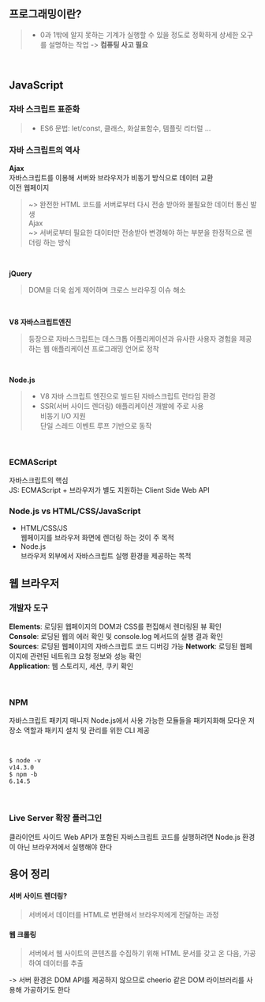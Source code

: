

## 프로그래밍이란?
> - 0과 1밖에 알지 못하는 기계가 실행할 수 있을 정도로 정확하게 상세한 오구를 설명하는 작업
-> **컴퓨팅 사고 필요**

<br/>

## JavaScript


### 자바 스크립트 표준화
> - ES6 문법:
  > let/const, 클래스, 화살표함수, 템플릿 리터럴 ...

### 자바 스크립트의 역사

**Ajax**  
자바스크립트를 이용해 서버와 브라우저가 비동기 방식으로 데이터 교환  
이전 웹페이지  
>~> 완전한 HTML 코드를 서버로부터 다시 전송 받아와 불필요한 데이터 통신 발생  
Ajax   
~> 서버로부터 필요한 대이터만 전송받아 변경해야 하는 부분을 한정적으로 렌더링 하는 방식
  
<br />

**jQuery**  
> DOM을 더욱 쉽게 제어하며 크로스 브라우징 이슈 해소

<br />

**V8 자바스크립트엔진**  
>등장으로 자바스크립트는 데스크톱 어플리케이션과 유사한 사용자 경험을 제공하는 웹 애플리케이션 프로그래밍 언어로 정착

<br />

**Node.js**
> - V8 자바 스크립트 엔진으로 빌드된 자바스크립트 런타임 환경  
> - SSR(서버 사이드 렌더링) 애플리케이션 개발에 주로 사용  
    비동기 I/O 지원  
    단일 스레드 이벤트 루프 기반으로 동작

  
    

  <br />

### ECMAScript
자바스크립트의 핵심  
JS: ECMAScript + 브라우저가 별도 지원하는 Client Side Web API  


### **Node.js** vs **HTML/CSS/JavaScript**
- HTML/CSS/JS  
웹페이지를 브라우저 화면에 렌더링 하는 것이 주 목적
- Node.js  
브라우저 외부에서 자바스크립트 실행 환경을 제공하는 목적

## 웹 브라우저


### 개발자 도구
**Elements**:  로딩된 웹페이지의 DOM과 CSS를 편집해서 렌더링된 뷰 확인  
**Console**: 로딩된 웹의 에러 확인 및 console.log 메서드의 실행 결과 확인  
**Sources**: 로딩된 웹페이지의 자바스크립트 코드 디버깅 가능
**Network**: 로딩된 웹페이지에 관련된 네트워크 요청 정보와 성능 확인  
**Application**: 웹 스토리지, 세션, 쿠키 확인

<br />

### NPM
자바스크립트 패키지 매니저
Node.js에서 사용 가능한 모듈들을 패키지화해 모다운 저장소 역할과 패키지 설치 및 관리를 위한 CLI 제공

<br>

```
$ node -v
v14.3.0
$ npm -b
6.14.5
```
 
<br>

### Live Server 확장 플러그인
클라이언트 사이드 Web API가 포함된 자바스크립트 코드를 실행하려면 Node.js 환경이 아닌 브라우저에서 실행해야 한다

## 용어 정리
#### 서버 사이드 렌더링?
> 서버에서 데이터를 HTML로 변환해서 브라우저에게 전달하는 과정

#### 웹 크롤링
> 서버에서 웹 사이트의 콘텐츠를 수집하기 위해 HTML 문서를 갖고 온 다음, 가공하여 데이터를 추출    

-> 서버 환경은 DOM API를 제공하지 않으므로 cheerio 같은 DOM 라이브러리를 사용해 가공하기도 한다